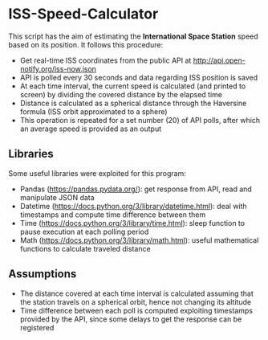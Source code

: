 # ISS-Speed-Calculator

This script has the aim of estimating the **International Space Station** speed based on its position. It follows this procedure:
- Get real-time ISS coordinates from the public API at http://api.open-notify.org/iss-now.json
- API is polled every 30 seconds and data regarding ISS position is saved
- At each time interval, the current speed is calculated (and printed to screen) by dividing the covered distance by the elapsed time
- Distance is calculated as a spherical distance through the Haversine formula (ISS orbit approximated to a sphere)
- This operation is repeated for a set number (20) of API polls, after which an average speed is provided as an output

## Libraries

Some useful libraries were exploited for this program:
- Pandas (https://pandas.pydata.org/): get response from API, read and manipulate JSON data
- Datetime (https://docs.python.org/3/library/datetime.html): deal with timestamps and compute time difference between them
- Time (https://docs.python.org/3/library/time.html): sleep function to pause execution at each polling period
- Math (https://docs.python.org/3/library/math.html): useful mathematical functions to calculate traveled distance

## Assumptions

- The distance covered at each time interval is calculated assuming that the station travels on a spherical orbit, hence not changing its altitude
- Time difference between each poll is computed exploiting timestamps provided by the API, since some delays to get the response can be registered
